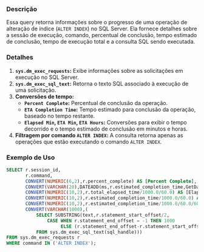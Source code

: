 ### Descrição
Essa query retorna informações sobre o progresso de uma operação de alteração de índice (`ALTER INDEX`) no SQL Server. Ela fornece detalhes sobre a sessão de execução, comando, percentual de conclusão, tempo estimado de conclusão, tempo de execução total e a consulta SQL sendo executada.

### Detalhes
1. **`sys.dm_exec_requests`:** Exibe informações sobre as solicitações em execução no SQL Server.
2. **`sys.dm_exec_sql_text`:** Retorna o texto SQL associado à execução de uma solicitação.
3. **Conversões de tempo:**
   - **`Percent Complete`:** Percentual de conclusão da operação.
   - **`ETA Completion Time`:** Tempo estimado para conclusão da operação, baseado no tempo restante.
   - **`Elapsed Min`, `ETA Min`, `ETA Hours`:** Conversões para exibir o tempo decorrido e o tempo estimado de conclusão em minutos e horas.
4. **Filtragem por comando `ALTER INDEX`:** A consulta retorna apenas as operações que estão executando o comando `ALTER INDEX`.

### Exemplo de Uso
```sql
SELECT r.session_id,
       r.command,
       CONVERT(NUMERIC(6,2),r.percent_complete) AS [Percent Complete],
       CONVERT(VARCHAR(20),DATEADD(ms,r.estimated_completion_time,GetDate()),20) AS [ETA Completion Time],
       CONVERT(NUMERIC(10,2),r.total_elapsed_time/1000.0/60.0) AS [Elapsed Min],
       CONVERT(NUMERIC(10,2),r.estimated_completion_time/1000.0/60.0) AS [ETA Min],
       CONVERT(NUMERIC(10,2),r.estimated_completion_time/1000.0/60.0/60.0) AS [ETA Hours],
       CONVERT(VARCHAR(1000),(
           SELECT SUBSTRING(text,r.statement_start_offset/2,
               CASE WHEN r.statement_end_offset = -1 THEN 1000 
                    ELSE (r.statement_end_offset-r.statement_start_offset)/2 END)
           FROM sys.dm_exec_sql_text(sql_handle)))
FROM sys.dm_exec_requests r 
WHERE command IN ('ALTER INDEX');